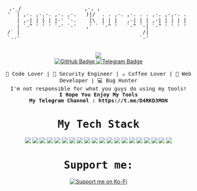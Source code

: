 <div align="center">
  <pre>
 ,-_/                    ,-, ,                             
'  | ,-. ,-,-. ,-. ,-.   )|/  . . ,-. ,-. . . ,-. ,-,-. . 
   | ,-| | | | |-' `-.    |\  | | |   ,-| | | ,-| | | | | 
   | `-^ ' ' ' `-' `-'   ,' ` `-^ '   `-^ `-| `-^ ' ' ' ' 
/` |                                       /|             
`--'                                      `-'             
  </pre>
</div>

<div align="center">
  <img src="https://readme-typing-svg.herokuapp.com/?font=monospace&duration=1240&pause=2800&color=ffff&center=true&width=600&lines=Software%20Enginering%20And%20Security%20Engineer;I+Love+Virtual+:%3E">
</div>

<div align="center">
  <a href="https://github.com/JamesKurayami" target="_blank">
  <img src="https://img.shields.io/badge/github-%23121011.svg?style=for-the-badge&logo=github&logoColor=white" alt="GitHub Badge" />
  <a href="https://t.me/D4RKD3MON" target="_blank">
    <img src="https://img.shields.io/badge/Telegram-2CA5E0?style=for-the-badge&logo=telegram&logoColor=white" alt="Telegram Badge" />
  </a>
</div>

<br>

<div align="center">
  <samp>
    🖖 Code Lover | 🔐 Security Engineer | ☕️ Coffee Lover | 🌵 Web Developer | 💻 Bug Hunter
  </samp>
  <br>
  <samp>
    <div>I'm not responsible for what you guys do using my tools!</div>
    <b>I Hope You Enjoy My Tools</b>
    <br>
    <b>My Telegram Channel : https://t.me/D4RKD3MON</b>
  </samp>
</div>

<div align="center">
  <samp><h1> My Tech Stack </h1></samp>
</div>

<div align="center">
  <img src="https://img.shields.io/badge/-HTML5-%23E44D27?style=flat-square&logo=html5&logoColor=ffffff">
  <img src="https://img.shields.io/badge/-CSS3-%231572B6?style=flat-square&logo=css3">
  <img src="https://img.shields.io/badge/jQuery-0769AD?style=flat-square&logo=jquery&logoColor=white">
  <img src="https://img.shields.io/badge/Laravel-FF2D20?style=flat-square&logo=laravel&logoColor=white">
  <img src="https://img.shields.io/badge/Bootstrap-563D7C?style=flat-square&logo=bootstrap&logoColor=white">
  <img src="https://img.shields.io/badge/Python-3776AB?style=flat-square&logo=python&logoColor=white">
  <img src="https://img.shields.io/badge/PHP-777BB4?style=flat-square&logo=php&logoColor=white">
  <img src="https://img.shields.io/badge/C%2B%2B-00599C?style=flat-square&logo=c%2B%2B&logoColor=white">
  <img src="https://img.shields.io/badge/Java-ED8B00?style=flat-square&logo=java&logoColor=white">
  <img src="https://img.shields.io/badge/Sass-CC6699?style=flat-square&logo=sass&logoColor=white">
  <img src="https://img.shields.io/badge/JavaScript-F7DF1E?style=flat-square&logo=javascript&logoColor=black">
  <img src="https://img.shields.io/badge/Lua-2C2D72?style=flat-square&logo=lua&logoColor=white">
  <img src="https://img.shields.io/badge/CodeIgniter-%23EF4223.svg?style=flat-square&logo=codeIgniter&logoColor=white">
  <img src="https://img.shields.io/badge/tailwindcss-%2338B2AC.svg?style=flat-square&logo=tailwind-css&logoColor=white">
  <img src="https://img.shields.io/badge/Socket.io-black?style=flat-square&logo=socket.io&badgeColor=121111">
  <img src="https://img.shields.io/badge/perl-%2339457E.svg?style=flat-square&logo=perl&logoColor=white">
  <img src="https://img.shields.io/badge/go-%2300ADD8.svg?style=flat-square&logo=go&logoColor=white">
  <img src="https://img.shields.io/badge/Ruby-CC342D?style=flat-square&logo=ruby&logoColor=white">
  <img src="https://img.shields.io/badge/Node.js-43853D?style=flat-square&logo=node.js&logoColor=white">
  <img src="https://img.shields.io/badge/Flask-000000?style=flat-square&logo=flask&logoColor=white">
</div>

<div align="center">
  <samp><h1>Support me: </h1></samp>
  <a href="https://ko-fi.com/jameskurayami" target="_blank">
    <img src="https://img.shields.io/badge/Support%20me%20on-Ko%20Fi-29abe0?style=for-the-badge&logo=ko-fi&logoColor=white" alt="Support me on Ko-Fi" />
  </a>
</div>
